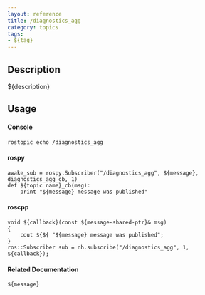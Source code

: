 ```yaml
---
layout: reference
title: /diagnostics_agg
category: topics
tags: 
- ${tag}
---
```


## Description
${description}

## Usage
#### Console
```
rostopic echo /diagnostics_agg
```

#### rospy
```
awake_sub = rospy.Subscriber("/diagnostics_agg", ${message}, diagnostics_agg_cb, 1)
def ${topic name}_cb(msg):
    print "${message} message was published"
```

#### roscpp
```
void ${callback}(const ${message-shared-ptr}& msg)
{
    cout ${${ "${message} message was published";
}
ros::Subscriber sub = nh.subscribe("/diagnostics_agg", 1, ${callback});
```

#### Related Documentation
``${message}``  